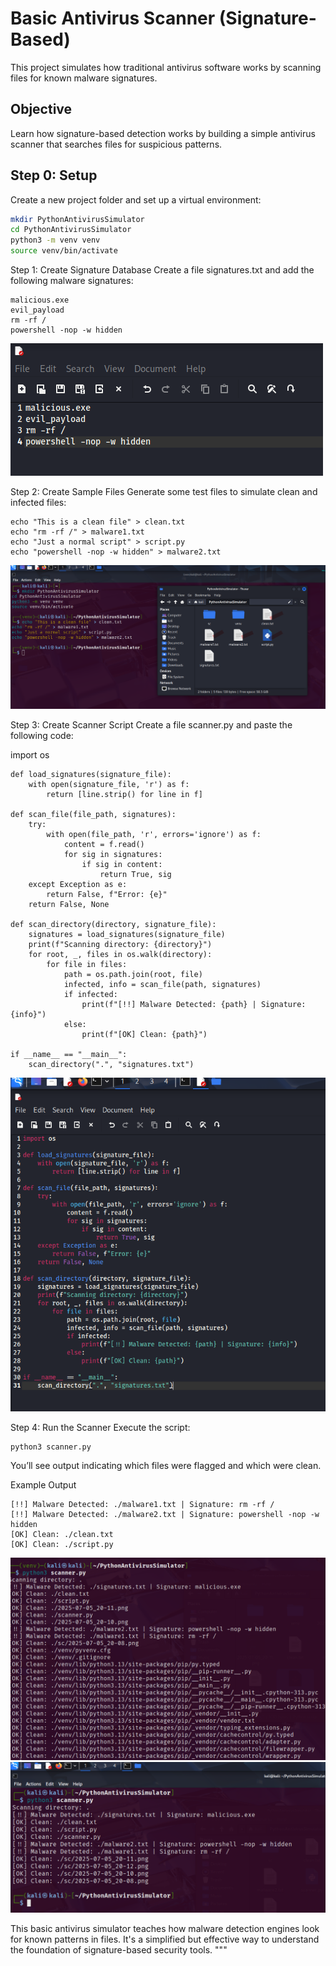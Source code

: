 # Basic Antivirus Scanner (Signature-Based)

This project simulates how traditional antivirus software works by scanning files for known malware signatures.

## Objective

Learn how signature-based detection works by building a simple antivirus scanner that searches files for suspicious patterns.

## Step 0: Setup

Create a new project folder and set up a virtual environment:

```bash
mkdir PythonAntivirusSimulator
cd PythonAntivirusSimulator
python3 -m venv venv
source venv/bin/activate
```
Step 1: Create Signature Database
Create a file signatures.txt and add the following malware signatures:
```
malicious.exe
evil_payload
rm -rf /
powershell -nop -w hidden
```
![Antivirus Scan Results](https://raw.githubusercontent.com/mchyasn/cyber-Projs-beginner-to-advanced/main/PythonAntivirusSimulator/screenshots/2025-07-05_20-08.png)

Step 2: Create Sample Files
Generate some test files to simulate clean and infected files:
```
echo "This is a clean file" > clean.txt
echo "rm -rf /" > malware1.txt
echo "Just a normal script" > script.py
echo "powershell -nop -w hidden" > malware2.txt
```
![Virus Detection Alert](https://raw.githubusercontent.com/mchyasn/cyber-Projs-beginner-to-advanced/main/PythonAntivirusSimulator/screenshots/2025-07-05_20-10.png)

Step 3: Create Scanner Script
Create a file scanner.py and paste the following code:

import os
```
def load_signatures(signature_file):
    with open(signature_file, 'r') as f:
        return [line.strip() for line in f]

def scan_file(file_path, signatures):
    try:
        with open(file_path, 'r', errors='ignore') as f:
            content = f.read()
            for sig in signatures:
                if sig in content:
                    return True, sig
    except Exception as e:
        return False, f"Error: {e}"
    return False, None

def scan_directory(directory, signature_file):
    signatures = load_signatures(signature_file)
    print(f"Scanning directory: {directory}")
    for root, _, files in os.walk(directory):
        for file in files:
            path = os.path.join(root, file)
            infected, info = scan_file(path, signatures)
            if infected:
                print(f"[!!] Malware Detected: {path} | Signature: {info}")
            else:
                print(f"[OK] Clean: {path}")

if __name__ == "__main__":
    scan_directory(".", "signatures.txt")
```
![Antivirus Quarantine](https://raw.githubusercontent.com/mchyasn/cyber-Projs-beginner-to-advanced/main/PythonAntivirusSimulator/screenshots/2025-07-05_20-11.png)

Step 4: Run the Scanner
Execute the script:
```
python3 scanner.py
```

You’ll see output indicating which files were flagged and which were clean.

Example Output
```
[!!] Malware Detected: ./malware1.txt | Signature: rm -rf /
[!!] Malware Detected: ./malware2.txt | Signature: powershell -nop -w hidden
[OK] Clean: ./clean.txt
[OK] Clean: ./script.py
```
![Antivirus Scan Complete](https://raw.githubusercontent.com/mchyasn/cyber-Projs-beginner-to-advanced/main/PythonAntivirusSimulator/screenshots/2025-07-05_20-12.png)
![Antivirus Threat Report](https://raw.githubusercontent.com/mchyasn/cyber-Projs-beginner-to-advanced/main/PythonAntivirusSimulator/screenshots/2025-07-05_20-15.png)

This basic antivirus simulator teaches how malware detection engines look for known patterns in files. It's a simplified but effective way to understand the foundation of signature-based security tools.
"""
